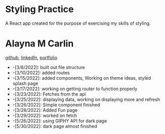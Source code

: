 # Styling Practice

A React app created for the purpose of exercising my skills of styling.

# Alayna M Carlin
[github](https://github.com/AlaynaCarlin), [linkedIn](https://www.linkedin.com/in/alayna-carlin-865326221/), [portfolio](https://alaynacarlin.github.io/
)

* -[3/8/2022]: built out file structure
* -[3/10/2022]: added routes
* -[3/15/2022]: added components, Working on theme ideas, styled splash page
* -[3/17/2022]: working on getting router to function properly
* -[3/23/2022]: Fetches from the api
* -[3/25/2022]: displaying data, working on displaying more and refresh
* -[3/26/2022]: Simple component finished
* -[3/28/2022]: Added Fun page
* -[3/29/2022]: worked on fetch
* -[5/26/2022]: using GIPHY API for dark page
* -[5/30/2022]: dark page almost finished

